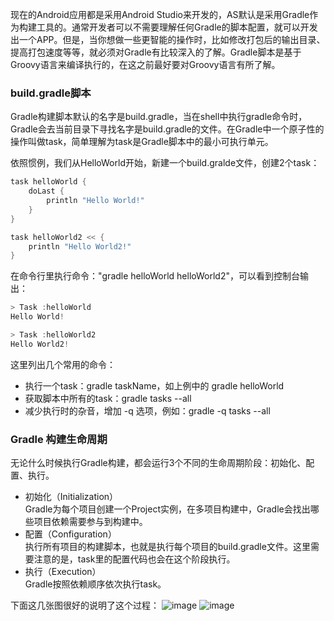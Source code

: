 现在的Android应用都是采用Android Studio来开发的，AS默认是采用Gradle作为构建工具的。通常开发者可以不需要理解任何Gradle的脚本配置，就可以开发出一个APP。但是，当你想做一些更智能的操作时，比如修改打包后的输出目录、提高打包速度等等，就必须对Gradle有比较深入的了解。Gradle脚本是基于Groovy语言来编译执行的，在这之前最好要对Groovy语言有所了解。

### build.gradle脚本
Gradle构建脚本默认的名字是build.gradle，当在shell中执行gradle命令时，Gradle会去当前目录下寻找名字是build.gradle的文件。在Gradle中一个原子性的操作叫做task，简单理解为task是Gradle脚本中的最小可执行单元。

依照惯例，我们从HelloWorld开始，新建一个build.gralde文件，创建2个task：
```gradle
task helloWorld {
    doLast {
        println "Hello World!"
    }
}

task helloWorld2 << {
    println "Hello World2!"
}
```
在命令行里执行命令："gradle helloWorld helloWorld2"，可以看到控制台输出：
```gradle
> Task :helloWorld
Hello World!

> Task :helloWorld2
Hello World2!
```
这里列出几个常用的命令：

- 执行一个task：gradle taskName，如上例中的 gradle helloWorld
- 获取脚本中所有的task：gradle tasks --all
- 减少执行时的杂音，增加 -q 选项，例如：gradle -q tasks --all

### Gradle 构建生命周期
无论什么时候执行Gradle构建，都会运行3个不同的生命周期阶段：初始化、配置、执行。

- 初始化（Initialization）<br>
Gradle为每个项目创建一个Project实例，在多项目构建中，Gradle会找出哪些项目依赖需要参与到构建中。
- 配置（Configuration）<br>
执行所有项目的构建脚本，也就是执行每个项目的build.gradle文件。这里需要注意的是，task里的配置代码也会在这个阶段执行。
- 执行（Execution）<br>
Gradle按照依赖顺序依次执行task。

下面这几张图很好的说明了这个过程：
![image](/image/gradle.png)
![image](/image/dag27.png)